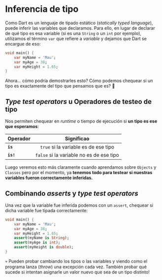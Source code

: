 # Inferencia de tipo

Como Dart es un lenguaje de tipado estático (_statically typed language_), puede inferir las variables que declaramos. Para ello, en lugar de declarar de qué tipo es esa variable (si es una `String` o un `int` por ejemplo), utilizamos el término `var` que refiere a _variable_ y dejamos que Dart se encargue de eso:

```dart
void main() {
    var myName = 'Mau';
    var myAge = 38;
    var myHeight = 1.65;
}
```

Ahora... cómo podría demostrarles esto? Cómo podemos chequear si un tipo es exactamente del tipo que pensamos que es? 🤔

## _Type test operators_ u Operadores de testeo de tipo

Nos permiten chequear en _runtime_ o tiempo de ejecución si __un tipo es ese que esperamos__:

|Operador|Significao|
|---------|:-----:|
|__`is`__|`true` si la variable es de ese tipo|
|__`is!`__|`false` si la variable no es de ese tipo|

Luego veremos esto más claramente cuando aprendamos sobre `Objects` y `Classes` pero por el momento, ya __tenemos todo para testear si nuestras variables fueron correctamente inferidas.__

## Combinando _asserts_ y _type test operators_

Una vez que la variable fue inferida podemos con un `assert`, chequear si dicha variable fue tipada correctamente:

```dart
void main() {
    var myName = 'Mau';
    var myAge = 38;
    var myHeight = 1.65;
    assert(myName is String);
    assert(myAge is int);
    assert(myHeight is double);
}
```

💀 Pueden probar cambiando los tipos o las variables y viendo como el programa lanza (_throw_) una excepción cada vez. También probar qué sucede si intentan asignarle un valor nuevo que sea de un tipo distinto!
